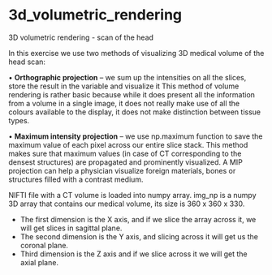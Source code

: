 # 3d_volumetric_rendering
3D volumetric rendering - scan of the head

In this exercise we use two methods of visualizing 3D medical volume of the head scan:

•	**Orthographic projection** – we sum up the intensities on all the slices, store the result in the variable and visualize it
This method of volume rendering is rather basic because while it does present all the information from a volume in a single image, it does not really make use of all the colours available to the display, it does not make distinction between tissue types.

•	**Maximum intensity projection** – we use np.maximum function to save the maximum value of each pixel across our entire slice stack.
This method makes sure that maximum values (in case of CT corresponding to the densest structures) are propagated and prominently visualized. 
A MIP projection can help a physician visualize foreign materials, bones or structures filled with a contrast medium.


NIFTI file with a CT volume is loaded into numpy array.
img_np is a numpy 3D array that contains our medical volume, its size is 360 x 360 x 330.
- The first dimension is the X axis, and if we slice the array across it, we will get slices in sagittal plane. 
- The second dimension is the Y axis, and slicing across it will get us the coronal plane. 
- Third dimension is the Z axis and if we slice across it we will get the axial plane. 
